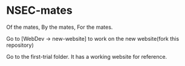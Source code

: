 # NSEC-mates
Of the mates, By the mates, For the mates.

Go to [WebDev -> new-website] to work on the new website(fork this repository)

Go to the first-trial folder. It has a working website for reference.
